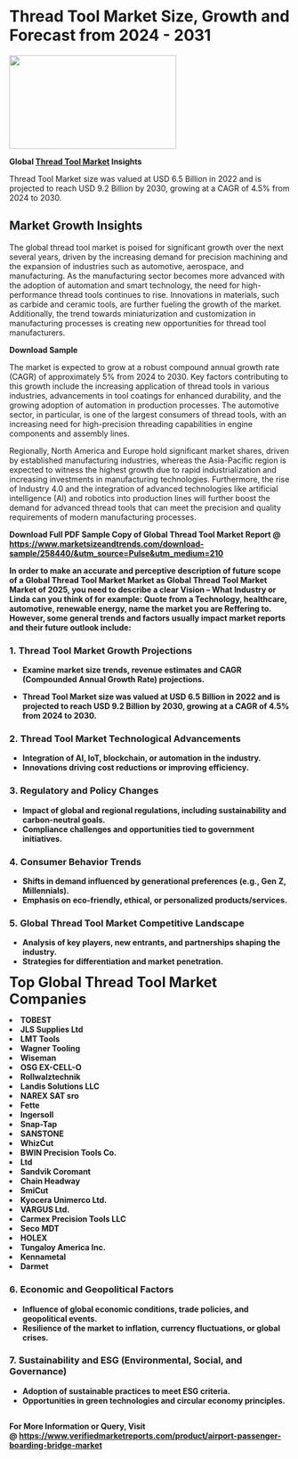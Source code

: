 <H1>Thread Tool Market Size, Growth and Forecast from 2024 - 2031</H1><img class="aligncenter size-medium wp-image-584254" src="https://thirdeyenews.in/wp-content/uploads/2024/09/Global-Market-Research-300x168.jpeg" alt="" width="300" height="168" /><p><strong>Global&nbsp;<a href="https://www.marketsizeandtrends.com/download-sample/258440/&amp;utm_source=Pulse&amp;utm_medium=210">Thread Tool Market</a> Insights</strong></p><p>Thread Tool Market size was valued at USD 6.5 Billion in 2022 and is projected to reach USD 9.2 Billion by 2030, growing at a CAGR of 4.5% from 2024 to 2030.</p><p><!DOCTYPE html> <html lang="en"> <head> <meta charset="UTF-8"> <meta name="viewport" content="width=device-width, initial-scale=1.0"> <title>Thread Tool Market Growth Insights</title> </head> <body> <h2>Market Growth Insights</h2> <p>The global thread tool market is poised for significant growth over the next several years, driven by the increasing demand for precision machining and the expansion of industries such as automotive, aerospace, and manufacturing. As the manufacturing sector becomes more advanced with the adoption of automation and smart technology, the need for high-performance thread tools continues to rise. Innovations in materials, such as carbide and ceramic tools, are further fueling the growth of the market. Additionally, the trend towards miniaturization and customization in manufacturing processes is creating new opportunities for thread tool manufacturers.</p> <p><strong>Download Sample</strong></p> <p>The market is expected to grow at a robust compound annual growth rate (CAGR) of approximately 5% from 2024 to 2030. Key factors contributing to this growth include the increasing application of thread tools in various industries, advancements in tool coatings for enhanced durability, and the growing adoption of automation in production processes. The automotive sector, in particular, is one of the largest consumers of thread tools, with an increasing need for high-precision threading capabilities in engine components and assembly lines.</p> <p>Regionally, North America and Europe hold significant market shares, driven by established manufacturing industries, whereas the Asia-Pacific region is expected to witness the highest growth due to rapid industrialization and increasing investments in manufacturing technologies. Furthermore, the rise of Industry 4.0 and the integration of advanced technologies like artificial intelligence (AI) and robotics into production lines will further boost the demand for advanced thread tools that can meet the precision and quality requirements of modern manufacturing processes.</p> <p><strong></p><p><span class=""><strong>Download Full PDF Sample Copy of Global Thread Tool Market Report</strong> @ <a href="https://www.marketsizeandtrends.com/download-sample/258440/&amp;utm_source=Pulse&amp;utm_medium=210" target="_blank">https://www.marketsizeandtrends.com/download-sample/258440/&amp;utm_source=Pulse&amp;utm_medium=210</a></span></p><p>In order to make an accurate and perceptive description of future scope of a Global&nbsp;Thread Tool Market Market as Global&nbsp;Thread Tool Market Market of 2025, you need to describe a clear Vision &ndash; What Industry or Linda can you think of for example: Quote from a Technology, healthcare, automotive, renewable energy, name the market you are Reffering to. However, some general trends and factors usually impact market reports and their future outlook include:</p><h3>1.&nbsp;<strong>Thread Tool Market Growth Projections</strong></h3><ul><li>Examine market size trends, revenue estimates and CAGR (Compounded Annual Growth Rate) projections.</li><li><p>Thread Tool Market size was valued at USD 6.5 Billion in 2022 and is projected to reach USD 9.2 Billion by 2030, growing at a CAGR of 4.5% from 2024 to 2030.</p></li></ul><h3>2.&nbsp;<strong>Thread Tool Market Technological Advancements</strong></h3><ul><li>Integration of AI, IoT, blockchain, or automation in the industry.</li><li>Innovations driving cost reductions or improving efficiency.</li></ul><h3>3.&nbsp;<strong>Regulatory and Policy Changes</strong></h3><ul><li>Impact of global and regional regulations, including sustainability and carbon-neutral goals.</li><li>Compliance challenges and opportunities tied to government initiatives.</li></ul><h3>4.&nbsp;<strong>Consumer Behavior Trends</strong></h3><ul><li>Shifts in demand influenced by generational preferences (e.g., Gen Z, Millennials).</li><li>Emphasis on eco-friendly, ethical, or personalized products/services.</li></ul><h3>5.&nbsp;<strong>Global Thread Tool Market Competitive Landscape</strong></h3><ul><li>Analysis of key players, new entrants, and partnerships shaping the industry.</li><li>Strategies for differentiation and market penetration.</li></ul><p data-pm-slice="1 1 []"><span style="color: inherit; font-family: inherit; font-size: 25px;">Top Global Thread Tool Market Companies</span></p><div class="" data-test-id=""><p><li>TOBEST</li><li> JLS Supplies Ltd</li><li> LMT Tools</li><li> Wagner Tooling</li><li> Wiseman</li><li> OSG EX-CELL-O</li><li> Rollwalztechnik</li><li> Landis Solutions LLC</li><li> NAREX SAT sro</li><li> Fette</li><li> Ingersoll</li><li> Snap-Tap</li><li> SANSTONE</li><li> WhizCut</li><li> BWIN Precision Tools Co.</li><li>Ltd</li><li> Sandvik Coromant</li><li> Chain Headway</li><li> SmiCut</li><li> Kyocera Unimerco Ltd.</li><li> VARGUS Ltd.</li><li> Carmex Precision Tools LLC</li><li> Seco MDT</li><li> HOLEX</li><li> Tungaloy America Inc.</li><li> Kennametal</li><li> Darmet</li></p></div><h3>6.&nbsp;<strong>Economic and Geopolitical Factors</strong></h3><ul><li>Influence of global economic conditions, trade policies, and geopolitical events.</li><li>Resilience of the market to inflation, currency fluctuations, or global crises.</li></ul><h3>7.&nbsp;<strong>Sustainability and ESG (Environmental, Social, and Governance)</strong></h3><ul><li>Adoption of sustainable practices to meet ESG criteria.</li><li>Opportunities in green technologies and circular economy principles.</li></ul><h2><strong style="font-size: 14px;">For More Information or Query, Visit @&nbsp;</strong><a style="background-color: #ffffff; font-size: 14px;" href="https://www.marketsizeandtrends.com/report/thread-tool-market/" target="_blank">https://www.verifiedmarketreports.com/product/airport-passenger-boarding-bridge-market</a></h2>
